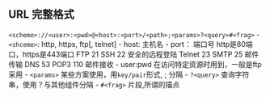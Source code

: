 
## URL 完整格式
`<scheme>://<user>:<pwd>@<host>:<port>/<path>;<params>?<query>#<frag>`
    - `<shceme>`: http, https, ftp[, telnet]
    - host: 主机名
    - port： 端口号
            http是80端口，https是443端口
            FTP 21
            SSH 22 安全的远程登陆
            Telnet 23
            SMTP 25 邮件传输
            DNS 53
            POP3 110 邮件接收
    - user:pwd  在访问特定资源时用到，一般是ftp采用
    - `<params>` 某些方案使用，用`key/pair`形式, ; 分隔
    - `?<query>` 查询字符串，使用？与其他组件分隔
    - `#<frag>` 片段,所谓的描点
